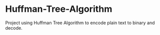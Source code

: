 # Huffman-Tree-Algorithm

Project using Huffman Tree Algorithm to encode plain text to binary and decode. 
